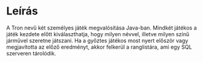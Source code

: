 # Leírás
A Tron nevű két személyes játék megvalósítása Java-ban. Mindkét játékos a játék kezdete előtt kiválaszthatja, hogy milyen névvel, illetve milyen színű járművel szeretne játszani.
Ha a győztes játékos most nyert először vagy megjavította az előző eredményt, akkor felkerül a ranglistára, ami egy SQL szerveren tárolódik.
